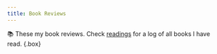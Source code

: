 ```yaml
---
title: Book Reviews
---
```


📚 These my book reviews. Check [readings](/readings/) for a log of all books I have read.
{.box}
